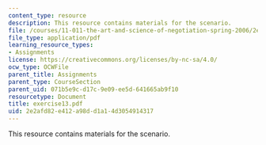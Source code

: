 ```yaml
---
content_type: resource
description: This resource contains materials for the scenario.
file: /courses/11-011-the-art-and-science-of-negotiation-spring-2006/2e2afd82e412a98dd1a14d3054914317_exercise13.pdf
file_type: application/pdf
learning_resource_types:
- Assignments
license: https://creativecommons.org/licenses/by-nc-sa/4.0/
ocw_type: OCWFile
parent_title: Assignments
parent_type: CourseSection
parent_uid: 071b5e9c-d17c-9e09-ee5d-641665ab9f10
resourcetype: Document
title: exercise13.pdf
uid: 2e2afd82-e412-a98d-d1a1-4d3054914317
---
```

This resource contains materials for the scenario.